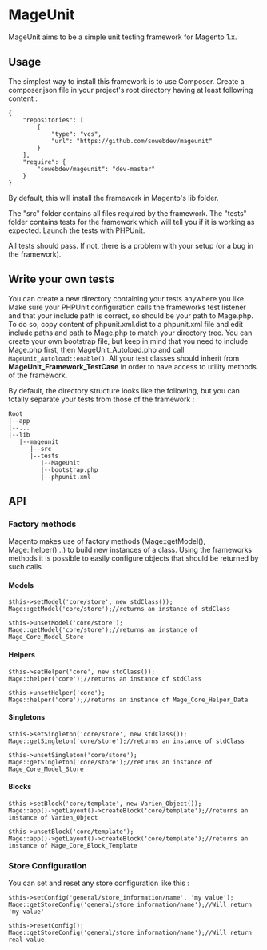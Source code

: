 # MageUnit

MageUnit aims to be a simple unit testing framework for Magento 1.x.

## Usage

The simplest way to install this framework is to use Composer. Create a composer.json file in your project's root directory having at least following content :

	{
	    "repositories": [
	        {
	            "type": "vcs",
	            "url": "https://github.com/sowebdev/mageunit"
	        }
	    ],
	    "require": {
	        "sowebdev/mageunit": "dev-master"
	    }
	}

By default, this will install the framework in Magento's lib folder.

The "src" folder contains all files required by the framework. 
The "tests" folder contains tests for the framework which will tell you if it is working as expected.
Launch the tests with PHPUnit.

All tests should pass. If not, there is a problem with your setup (or a bug in the framework).

## Write your own tests

You can create a new directory containing your tests anywhere you like. 
Make sure your PHPUnit configuration calls the frameworks test listener and that your include path is correct, so should be your path to Mage.php.
To do so, copy content of phpunit.xml.dist to a phpunit.xml file and edit include paths and path to Mage.php to match your directory tree.
You can create your own bootstrap file, but keep in mind that you need to include Mage.php first, then MageUnit_Autoload.php and call `MageUnit_Autoload::enable()`.
All your test classes should inherit from **MageUnit_Framework_TestCase** in order to have access to utility methods of the framework.

By default, the directory structure looks like the following, but you can totally separate your tests from those of the framework :

    Root
    |--app
    |--...
    |--lib
       |--mageunit
          |--src
          |--tests
             |--MageUnit
             |--bootstrap.php
             |--phpunit.xml

## API

### Factory methods

Magento makes use of factory methods (Mage::getModel(), Mage::helper()...) to build new instances of a class.
Using the frameworks methods it is possible to easily configure objects that should be returned by such calls.

#### Models

    $this->setModel('core/store', new stdClass());
    Mage::getModel('core/store');//returns an instance of stdClass
    
    $this->unsetModel('core/store');
    Mage::getModel('core/store');//returns an instance of Mage_Core_Model_Store

#### Helpers

    $this->setHelper('core', new stdClass());
    Mage::helper('core');//returns an instance of stdClass
    
    $this->unsetHelper('core');
    Mage::helper('core');//returns an instance of Mage_Core_Helper_Data
    
#### Singletons

    $this->setSingleton('core/store', new stdClass());
    Mage::getSingleton('core/store');//returns an instance of stdClass
    
    $this->unsetSingleton('core/store');
    Mage::getSingleton('core/store');//returns an instance of Mage_Core_Model_Store
    
#### Blocks

    $this->setBlock('core/template', new Varien_Object());
    Mage::app()->getLayout()->createBlock('core/template');//returns an instance of Varien_Object
    
    $this->unsetBlock('core/template');
    Mage::app()->getLayout()->createBlock('core/template');//returns an instance of Mage_Core_Block_Template

### Store Configuration

You can set and reset any store configuration like this :

    $this->setConfig('general/store_information/name', 'my value');
    Mage::getStoreConfig('general/store_information/name');//Will return 'my value'
    
    $this->resetConfig();
    Mage::getStoreConfig('general/store_information/name');//Will return real value